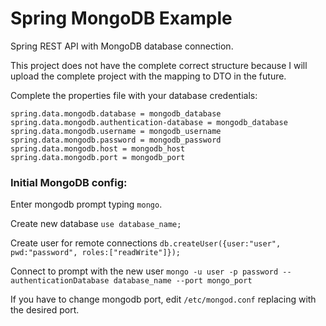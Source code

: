 # Spring MongoDB Example

Spring REST API with MongoDB database connection.

This project does not have the complete correct structure because I will upload the complete project with the mapping to DTO in the future.

Complete the properties file with your database credentials:

```
spring.data.mongodb.database = mongodb_database
spring.data.mongodb.authentication-database = mongodb_database
spring.data.mongodb.username = mongodb_username
spring.data.mongodb.password = mongodb_password
spring.data.mongodb.host = mongodb_host
spring.data.mongodb.port = mongodb_port
```

### Initial MongoDB config:

Enter mongodb prompt typing ```mongo```.

Create new database ```use database_name;```

Create user for remote connections ```db.createUser({user:"user", pwd:"password", roles:["readWrite"]});```

Connect to prompt with the new user ```mongo -u user -p password --authenticationDatabase database_name --port mongo_port```

If you have to change mongodb port, edit ```/etc/mongod.conf``` replacing with the desired port.

